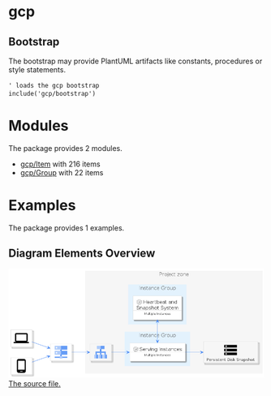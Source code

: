 # gcp

## Bootstrap

The bootstrap may provide PlantUML artifacts like constants, procedures or style statements.

```plantuml
' loads the gcp bootstrap
include('gcp/bootstrap')
```



# Modules

The package provides 2 modules.

- [gcp/Item](../gcp/Item/README.md) with 216 items
- [gcp/Group](../gcp/Group/README.md) with 22 items



# Examples

The package provides 1 examples.

## Diagram Elements Overview

![Diagram Elements Overview](../gcp/diagram_elements_overview.png)<br>
[The source file.](../gcp/diagram_elements_overview.puml)



